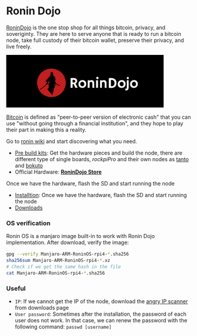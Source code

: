 # Ronin Dojo

[RoninDojo](https://ronindojo.io/) is the one stop shop for all things bitcoin, privacy, and soveriginty. They are here to serve anyone that is ready to run a bitcoin node, take full custody of their bitcoin wallet, preserve their privacy, and live freely.

![RoninDojo](../docs/assets/ronin-dojo.png)

[Bitcoin](https://ronindojo.io/bitcoin.pdf) is defined as "peer-to-peer version of electronic cash" that you can use "without going through a financial institution", and they hope to play their part in making this a reality.

Go to [ronin wiki](https://wiki.ronindojo.io/en/home) and start discovering what you need.

- [Pre build kits](https://wiki.ronindojo.io/en/hardware#tanto-by-ronindojo-diy-build-kits): Get the hardware pieces and build the node, there are different type of single boards, *rockpiPro* and their own nodes as [tanto](https://shop.ronindojo.io/product/ronindojo-tanto-2/) and [bokuto](https://shop.ronindojo.io/product/bokuto/)
- Official Hardware: **[RoninDojo Store](https://shop.ronindojo.io/product-category/nodes/)**

Once we have the hardware, flash the SD and start running the node

- [Installtion](https://wiki.ronindojo.io/en/extras/OS-Info): Once we have the hardware, flash the SD and start running the node
- [Downloads](https://ronindojo.io/en/downloads.html)

### OS verification

Ronin OS is a manjaro image built-in to work with Ronin Dojo implementation. After download, verify the image:

```bash
gpg --verify Manjaro-ARM-RoninOS-rpi4-*.sha256
sha256sum Manjaro-ARM-RoninOS-rpi4-*.xz
# Check if we get the same hash in the file
cat Manjaro-ARM-RoninOS-rpi4-*.sha256
```

### Useful

- `IP`: If we cannot get the IP of the node, download the [angry IP scanner](https://angryip.org/) from downloads page
- `User password`: Sometimes after the installation, the password of each user does not work. In that case, we can renew the password with the following command: `passwd [username]`